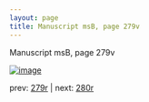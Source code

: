 ```yaml
---
layout: page
title: Manuscript msB, page 279v
---
```


Manuscript msB, page 279v

[![image](http://www.homermultitext.org/iipsrv?OBJ=IIP,1.0&FIF=/project/homer/pyramidal/deepzoom/hmt/vbbifolio/pending/vb_279v_280r.tif&WID=100&CVT=JPEG)](http://www.homermultitext.org/ict2/?urn=urn:cite2:hmt:vbbifolio.pending:vb_279v_280r)

prev:  [279r](../279r) | next:  [280r](../280r)

